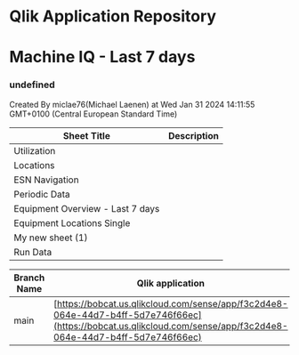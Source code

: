 # Qlik Application Repository 
# Machine IQ - Last 7 days
### undefined
Created By miclae76(Michael Laenen) at Wed Jan 31 2024 14:11:55 GMT+0100 (Central European Standard Time)




Sheet Title | Description
------------ | -------------
Utilization|
Locations|
ESN Navigation|
Periodic Data|
Equipment Overview - Last 7 days|
Equipment Locations Single|
My new sheet (1)|
Run Data|



Branch Name|Qlik application
---|---
main|[https://bobcat.us.qlikcloud.com/sense/app/f3c2d4e8-064e-44d7-b4ff-5d7e746f66ec](https://bobcat.us.qlikcloud.com/sense/app/f3c2d4e8-064e-44d7-b4ff-5d7e746f66ec)